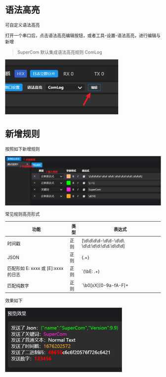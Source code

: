 # 语法高亮

可自定义语法高亮

打开一个串口后，点击语法高亮编辑按钮，或者工具-设置-语法高亮，进行编辑与新增

> SuperCom 默认集成语法高亮规则 ComLog

<img src="Image/image-20230510231234882.png" alt="image-20230510231234882" style="zoom:80%;" />

# 新增规则

按照如下新增规则

<img src="Image/image-20230510231552820.png" alt="image-20230510231552820" style="zoom:80%;" />

常见规则高亮形式

| 功能                                | 类型 | 表达式                                                       |
| ----------------------------------- | ---- | ------------------------------------------------------------ |
| 时间戳                              | 正则 | \[\d\d\d\d-\d\d-\d\d\ \d\d:\d\d:\d\d\.\d\d\d\]               |
| JSON                                | 正则 | \{.+\}                                                       |
| 匹配形如 E: xxxx 或 [E]:xxxx 的日志 | 正则 | `(\bE: .+)|(\[E\]:.+)`                                       |
| 匹配纯数字                          | 正则 | `\b0[xX][0-9a-fA-F]+|(\b\d+(\.[0-9]+)?|\.[0-9]+)([eE][+-]?[0-9]+)?` |

效果如下

<img src="Image/image-20230510232228180.png" alt="image-20230510232228180" style="zoom:80%;" />







